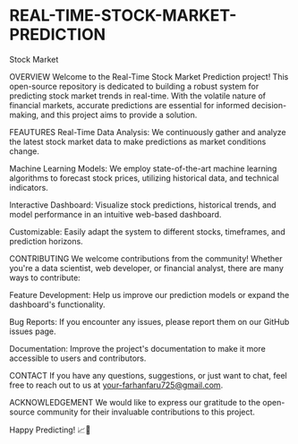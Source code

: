 # REAL-TIME-STOCK-MARKET-PREDICTION
Stock Market

OVERVIEW
Welcome to the Real-Time Stock Market Prediction project! This open-source repository is dedicated to building a robust system for predicting stock market trends in real-time. With the volatile nature of financial markets, accurate predictions are essential for informed decision-making, and this project aims to provide a solution.

FEAUTURES
Real-Time Data Analysis: We continuously gather and analyze the latest stock market data to make predictions as market conditions change.

Machine Learning Models: We employ state-of-the-art machine learning algorithms to forecast stock prices, utilizing historical data, and technical indicators.

Interactive Dashboard: Visualize stock predictions, historical trends, and model performance in an intuitive web-based dashboard.

Customizable: Easily adapt the system to different stocks, timeframes, and prediction horizons.


CONTRIBUTING
We welcome contributions from the community! Whether you're a data scientist, web developer, or financial analyst, there are many ways to contribute:

Feature Development: Help us improve our prediction models or expand the dashboard's functionality.

Bug Reports: If you encounter any issues, please report them on our GitHub issues page.

Documentation: Improve the project's documentation to make it more accessible to users and contributors.

CONTACT
If you have any questions, suggestions, or just want to chat, feel free to reach out to us at your-farhanfaru725@gmail.com.

ACKNOWLEDGEMENT
We would like to express our gratitude to the open-source community for their invaluable contributions to this project.

Happy Predicting! 📈🚀


